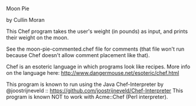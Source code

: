 Moon Pie

by Cullin Moran

This Chef program takes the user's weight (in pounds) as input, and prints their weight on the moon.

See the moon-pie-commented.chef file for comments (that file won't run because Chef doesn't allow comment placement like that).

Chef is an esoteric language in which programs look like recipes.
More info on the language here: http://www.dangermouse.net/esoteric/chef.html

This program is known to run using the Java Chef-Interpreter by @joostrijneveld :: https://github.com/joostrijneveld/Chef-Interpreter
This program is known NOT to work with Acme::Chef (Perl interpreter).